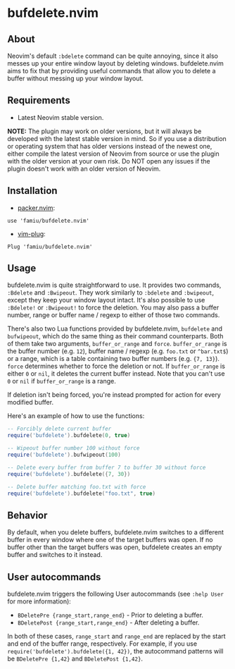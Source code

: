 # bufdelete.nvim

## About

Neovim's default `:bdelete` command can be quite annoying, since it also messes up your entire window layout by deleting windows. bufdelete.nvim aims to fix that by providing useful commands that allow you to delete a buffer without messing up your window layout.

## Requirements

- Latest Neovim stable version.

**NOTE:** The plugin may work on older versions, but it will always be developed with the latest stable version in mind. So if you use a distribution or operating system that has older versions instead of the newest one, either compile the latest version of Neovim from source or use the plugin with the older version at your own risk. Do NOT open any issues if the plugin doesn't work with an older version of Neovim.

## Installation

- [packer.nvim](https://github.com/wbthomason/packer.nvim/):
```
use 'famiu/bufdelete.nvim'
```

- [vim-plug](https://github.com/junegunn/vim-plug/):
```
Plug 'famiu/bufdelete.nvim'
```

## Usage

bufdelete.nvim is quite straightforward to use. It provides two commands, `:Bdelete` and `:Bwipeout`. They work similarly to `:bdelete` and `:bwipeout`, except they keep your window layout intact. It's also possible to use `:Bdelete!` or `:Bwipeout!` to force the deletion. You may also pass a buffer number, range or buffer name / regexp to either of those two commands.

There's also two Lua functions provided by bufdelete.nvim, `bufdelete` and `bufwipeout`, which do the same thing as their command counterparts. Both of them take two arguments, `buffer_or_range` and `force`. `buffer_or_range` is the buffer number (e.g. `12`), buffer name / regexp (e.g. `foo.txt` or `^bar.txt$`) or a range, which is a table containing two buffer numbers (e.g. `{7, 13}`). `force` determines whether to force the deletion or not. If `buffer_or_range` is either `0` or `nil`, it deletes the current buffer instead. Note that you can't use `0` or `nil` if `buffer_or_range` is a range.

If deletion isn't being forced, you're instead prompted for action for every modified buffer.

Here's an example of how to use the functions:

```lua
-- Forcibly delete current buffer
require('bufdelete').bufdelete(0, true)

-- Wipeout buffer number 100 without force
require('bufdelete').bufwipeout(100)

-- Delete every buffer from buffer 7 to buffer 30 without force
require('bufdelete').bufdelete({7, 30})

-- Delete buffer matching foo.txt with force
require('bufdelete').bufdelete("foo.txt", true)
```

## Behavior

By default, when you delete buffers, bufdelete.nvim switches to a different buffer in every window where one of the target buffers was open. If no buffer other than the target buffers was open, bufdelete creates an empty buffer and switches to it instead.

## User autocommands

bufdelete.nvim triggers the following User autocommands (see `:help User` for more information):
- `BDeletePre {range_start,range_end}` - Prior to deleting a buffer.
- `BDeletePost {range_start,range_end}` - After deleting a buffer.

In both of these cases, `range_start` and `range_end` are replaced by the start and end of the buffer range, respectively. For example, if you use `require('bufdelete').bufdelete({1, 42})`, the autocommand patterns will be `BDeletePre {1,42}` and `BDeletePost {1,42}`.
